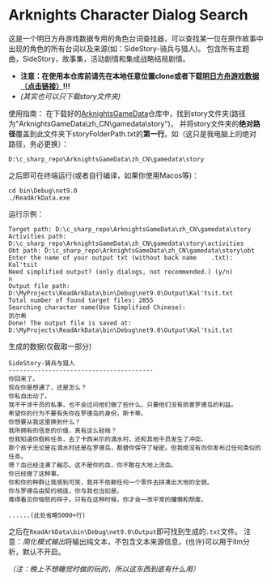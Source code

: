 # Arknights Character Dialog Search

这是一个明日方舟游戏数据专用的角色台词查找器，可以查找某一位在原作故事中出现的角色的所有台词以及来源(如：SideStory-骑兵与猎人)。
包含所有主题曲，SideStory，故事集，活动剧情和集成战略结局剧情。

- **注意：在使用本仓库前请先在本地任意位置clone或者下载[明日方舟游戏数据（点击链接）](https://github.com/Kengxxiao/ArknightsGameData)!!!**
- *(其实也可以只下载story文件夹)*

使用指南：
在下载好的[ArknightsGameData](https://github.com/Kengxxiao/ArknightsGameData)仓库中，找到story文件夹(路径为"ArknightsGameData\zh_CN\gamedata\story")，
并将story文件夹的**绝对路径**覆盖到此文件夹下storyFolderPath.txt的**第一行**。如（这只是我电脑上的绝对路径，务必更换）：
```
D:\c_sharp_repo\ArknightsGameData\zh_CN\gamedata\story
```

之后即可在终端运行(或者自行编译，如果你使用Macos等)：
```
cd bin\Debug\net9.0
./ReadArkData.exe
```
运行示例：
```
Target path: D:\c_sharp_repo\ArknightsGameData\zh_CN\gamedata\story
Activities path: D:\c_sharp_repo\ArknightsGameData\zh_CN\gamedata\story\activities
Obt path: D:\c_sharp_repo\ArknightsGameData\zh_CN\gamedata\story\obt
Enter the name of your output txt (without back name    .txt):
Kal'tsit
Need simplified output? (only dialogs, not recommended.) (y/n)
n
Output file path: D:\MyProjects\ReadArkData\bin\Debug\net9.0\Output\Kal'tsit.txt
Total number of found target files: 2855
Searching character name(Use Simplified Chinese):
凯尔希
Done! The output file is saved at: D:\MyProjects\ReadArkData\bin\Debug\net9.0\Output\Kal'tsit.txt
```
生成的数据(仅截取一部分)
```
SideStory-骑兵与猎人
----------------------------------------
你回来了。
现在你是想通了，还是怎么？
你私自出动了。
我不干涉干员的私事，也不会过问他们做了些什么，只要他们没有损害罗德岛的利益。
希望你的行为不要有失你在罗德岛的身份，斯卡蒂。
你想要从我这里换到什么？
我所拥有的信息的价值，真有这么轻贱？
但我知道你假称任务，去了卡西米尔的滴水村，还和其他干员发生了冲突。
那个孩子无论是在滴水村还是在罗德岛，都替你保守了秘密。但我绝没有向你发布过任何类似的任务。
嗯？血已经注满了融芯。这不是你的血，你不敢在大地上流血。
你已经做了这种事。
你和你的种群让我感到可笑，我并不依赖任何一个零件去拼凑出大地的全貌。
你与罗德岛由契约相连，你与我也当如是。
难得看见你恼怒的样子。只有在这种时候，你才会一改平常的慵懒和颓废。

......(此处省略5000+行)
```
之后在`ReadArkData\bin\Debug\net9.0\Output`即可找到生成的`.txt`文件。
注意：*简化模式输出*将输出纯文本，不包含文本来源信息，(也许)可以用于llm分析，默认不开启。




*（注：晚上不想睡觉时做的玩的，所以这东西到底有什么用）*